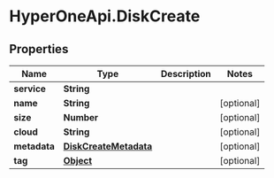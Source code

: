 # HyperOneApi.DiskCreate

## Properties
Name | Type | Description | Notes
------------ | ------------- | ------------- | -------------
**service** | **String** |  | 
**name** | **String** |  | [optional] 
**size** | **Number** |  | [optional] 
**cloud** | **String** |  | [optional] 
**metadata** | [**DiskCreateMetadata**](DiskCreateMetadata.md) |  | [optional] 
**tag** | [**Object**](.md) |  | [optional] 


